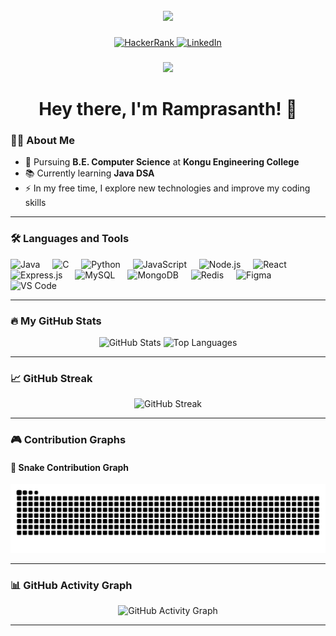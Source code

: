 <br clear="both">

<div align="center">
  <img height="150" src="https://media.giphy.com/media/M9gbBd9nbDrOTu1Mqx/giphy.gif"  />
</div>

###

<div align="center">
  <a href="https://www.hackerrank.com/profile/ramprasanths_221" target="_blank">
    <img src="https://img.shields.io/static/v1?message=HackerRank&logo=hackerrank&label=&color=2EC866&logoColor=white&labelColor=&style=plastic" height="25" alt="HackerRank"  />
  </a>
  <a href="https://www.linkedin.com/in/ram-prasanth2802" target="_blank">
    <img src="https://img.shields.io/static/v1?message=LinkedIn&logo=linkedin&label=&color=0077B5&logoColor=white&labelColor=&style=plastic" height="25" alt="LinkedIn"  />
  </a>
</div>

###

<div align="center">
  <img src="https://visitor-badge.laobi.icu/badge?page_id=Ramprasanth7119.Ramprasanth7119&" />
</div>

###

<h1 align="center">Hey there, I'm Ramprasanth! 👋</h1>

###

### 👨‍💻 About Me  
- 🔭 Pursuing **B.E. Computer Science** at **Kongu Engineering College**  
- 📚 Currently learning **Java DSA**  
- ⚡ In my free time, I explore new technologies and improve my coding skills  

---

### 🛠️ Languages and Tools  

<div align="left">
  <img src="https://cdn.jsdelivr.net/gh/devicons/devicon/icons/java/java-original.svg" height="40" alt="Java"  />
  <img width="12" />
  <img src="https://cdn.jsdelivr.net/gh/devicons/devicon/icons/c/c-original.svg" height="40" alt="C"  />
  <img width="12" />
  <img src="https://cdn.jsdelivr.net/gh/devicons/devicon/icons/python/python-original.svg" height="40" alt="Python"  />
  <img width="12" />
  <img src="https://cdn.jsdelivr.net/gh/devicons/devicon/icons/javascript/javascript-original.svg" height="40" alt="JavaScript"  />
  <img width="12" />
  <img src="https://cdn.jsdelivr.net/gh/devicons/devicon/icons/nodejs/nodejs-original.svg" height="40" alt="Node.js"  />
  <img width="12" />
  <img src="https://cdn.jsdelivr.net/gh/devicons/devicon/icons/react/react-original.svg" height="40" alt="React"  />
  <img width="12" />
  <img src="https://cdn.jsdelivr.net/gh/devicons/devicon/icons/express/express-original.svg" height="40" alt="Express.js"  />
  <img width="12" />
  <img src="https://cdn.jsdelivr.net/gh/devicons/devicon/icons/mysql/mysql-original.svg" height="40" alt="MySQL"  />
  <img width="12" />
  <img src="https://cdn.jsdelivr.net/gh/devicons/devicon/icons/mongodb/mongodb-original.svg" height="40" alt="MongoDB"  />
  <img width="12" />
  <img src="https://cdn.jsdelivr.net/gh/devicons/devicon/icons/redis/redis-original.svg" height="40" alt="Redis"  />
  <img width="12" />
  <img src="https://cdn.jsdelivr.net/gh/devicons/devicon/icons/figma/figma-original.svg" height="40" alt="Figma"  />
  <img width="12" />
  <img src="https://cdn.jsdelivr.net/gh/devicons/devicon/icons/vscode/vscode-original.svg" height="40" alt="VS Code"  />
</div>

---

### 🔥 My GitHub Stats  

<div align="center">
  <img src="https://github-readme-stats.vercel.app/api?username=Ramprasanth7119&hide_title=false&hide_rank=false&show_icons=true&include_all_commits=true&count_private=true&disable_animations=false&theme=dracula&locale=en&hide_border=false&order=1" height="150" alt="GitHub Stats" />
  <img src="https://github-readme-stats.vercel.app/api/top-langs?username=Ramprasanth7119&locale=en&hide_title=false&layout=compact&card_width=320&langs_count=5&theme=dracula&hide_border=false&order=2" height="150" alt="Top Languages" />
</div>

---

### 📈 GitHub Streak  

<div align="center">
  <img src="https://streak-stats.demolab.com?user=Ramprasanth7119&locale=en&mode=daily&theme=dark&hide_border=false&border_radius=5&order=3" height="220" alt="GitHub Streak" />
</div>

---

### 🎮 Contribution Graphs  



#### 🐍 Snake Contribution Graph  
<img src="https://raw.githubusercontent.com/Ramprasanth7119/Ramprasanth7119/output/snake.svg" alt="Snake Animation" />


---

### 📊 GitHub Activity Graph  

<div align="center">
  <img src="https://github-readme-activity-graph.vercel.app/graph?username=Ramprasanth7119&radius=16&theme=react&area=true&order=5" height="300" alt="GitHub Activity Graph" />
</div>

---

